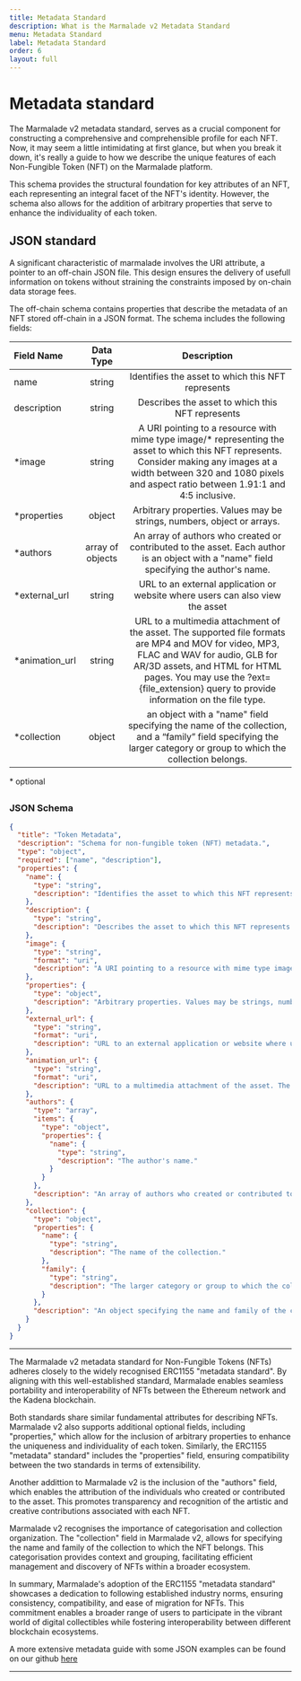 ```yaml
---
title: Metadata Standard
description: What is the Marmalade v2 Metadata Standard
menu: Metadata Standard
label: Metadata Standard
order: 6
layout: full
---
```


# Metadata standard

The Marmalade v2 metadata standard, serves as a crucial component for
constructing a comprehensive and comprehensible profile for each NFT. Now, it
may seem a little intimidating at first glance, but when you break it down, it's
really a guide to how we describe the unique features of each Non-Fungible Token
(NFT) on the Marmalade platform.

This schema provides the structural foundation for key attributes of an NFT,
each representing an integral facet of the NFT's identity. However, the schema
also allows for the addition of arbitrary properties that serve to enhance the
individuality of each token.

## JSON standard

A significant characteristic of marmalade involves the URI attribute, a pointer
to an off-chain JSON file. This design ensures the delivery of usefull
information on tokens without straining the constraints imposed by on-chain data
storage fees.

The off-chain schema contains properties that describe the metadata of an NFT
stored off-chain in a JSON format. The schema includes the following fields:

| **Field Name**  |  **Data Type**   |                                                                                                                           **Description**                                                                                                                           |
| :-------------- | :--------------: | :-----------------------------------------------------------------------------------------------------------------------------------------------------------------------------------------------------------------------------------------------------------------: |
| name            |      string      |                                                                                                          Identifies the asset to which this NFT represents                                                                                                          |
| description     |      string      |                                                                                                          Describes the asset to which this NFT represents                                                                                                           |
| \*image         |      string      |                   A URI pointing to a resource with mime type image/\* representing the asset to which this NFT represents. Consider making any images at a width between 320 and 1080 pixels and aspect ratio between 1.91:1 and 4:5 inclusive.                    |
| \*properties    |      object      |                                                                                               Arbitrary properties. Values may be strings, numbers, object or arrays.                                                                                               |
| \*authors       | array of objects |                                                               An array of authors who created or contributed to the asset. Each author is an object with a "name" field specifying the author's name.                                                               |
| \*external_url  |      string      |                                                                                            URL to an external application or website where users can also view the asset                                                                                            |
| \*animation_url |      string      | URL to a multimedia attachment of the asset. The supported file formats are MP4 and MOV for video, MP3, FLAC and WAV for audio, GLB for AR/3D assets, and HTML for HTML pages. You may use the ?ext={file_extension} query to provide information on the file type. |
| \*collection    |      object      |                                                 an object with a "name" field specifying the name of the collection, and a “family” field specifying the larger category or group to which the collection belongs.                                                  |

\* optional

##

### JSON Schema

```json
{
  "title": "Token Metadata",
  "description": "Schema for non-fungible token (NFT) metadata.",
  "type": "object",
  "required": ["name", "description"],
  "properties": {
    "name": {
      "type": "string",
      "description": "Identifies the asset to which this NFT represents."
    },
    "description": {
      "type": "string",
      "description": "Describes the asset to which this NFT represents."
    },
    "image": {
      "type": "string",
      "format": "uri",
      "description": "A URI pointing to a resource with mime type image/* representing the asset to which this NFT represents. Consider making any images at a width between 320 and 1080 pixels and aspect ratio between 1.91:1 and 4:5 inclusive."
    },
    "properties": {
      "type": "object",
      "description": "Arbitrary properties. Values may be strings, numbers, objects or arrays."
    },
    "external_url": {
      "type": "string",
      "format": "uri",
      "description": "URL to an external application or website where users can also view the asset."
    },
    "animation_url": {
      "type": "string",
      "format": "uri",
      "description": "URL to a multimedia attachment of the asset. The supported file formats are MP4 and MOV for video, MP3, FLAC and WAV for audio, GLB for AR/3D assets, and HTML for HTML pages. You may use the ?ext={file_extension} query to provide information on the file type."
    },
    "authors": {
      "type": "array",
      "items": {
        "type": "object",
        "properties": {
          "name": {
            "type": "string",
            "description": "The author's name."
          }
        }
      },
      "description": "An array of authors who created or contributed to the asset."
    },
    "collection": {
      "type": "object",
      "properties": {
        "name": {
          "type": "string",
          "description": "The name of the collection."
        },
        "family": {
          "type": "string",
          "description": "The larger category or group to which the collection belongs."
        }
      },
      "description": "An object specifying the name and family of the collection to which this NFT belongs."
    }
  }
}
```

---

The Marmalade v2 metadata standard for Non-Fungible Tokens (NFTs) adheres
closely to the widely recognised ERC1155 "metadata standard". By aligning with
this well-established standard, Marmalade enables seamless portability and
interoperability of NFTs between the Ethereum network and the Kadena blockchain.

Both standards share similar fundamental attributes for describing NFTs.
Marmalade v2 also supports additional optional fields, including "properties,"
which allow for the inclusion of arbitrary properties to enhance the uniqueness
and individuality of each token. Similarly, the ERC1155 "metadata" standard"
includes the "properties" field, ensuring compatibility between the two
standards in terms of extensibility.

Another addittion to Marmalade v2 is the inclusion of the "authors" field, which
enables the attribution of the individuals who created or contributed to the
asset. This promotes transparency and recognition of the artistic and creative
contributions associated with each NFT.

Marmalade v2 recognises the importance of categorisation and collection
organization. The "collection" field in Marmalade v2, allows for specifying the
name and family of the collection to which the NFT belongs. This categorisation
provides context and grouping, facilitating efficient management and discovery
of NFTs within a broader ecosystem.

In summary, Marmalade's adoption of the ERC1155 "metadata standard" showcases a
dedication to following established industry norms, ensuring consistency,
compatibility, and ease of migration for NFTs. This commitment enables a broader
range of users to participate in the vibrant world of digital collectibles while
fostering interoperability between different blockchain ecosystems.

A more extensive metadata guide with some JSON examples can be found on our
github
[here](https://github.com/kadena-io/marmalade/blob/v2/README.md#marmalade-v2-metadata-standard)

---
